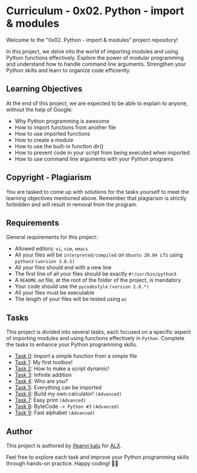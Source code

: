 # Curriculum - 0x02. Python - import & modules

Welcome to the "0x02. Python - import & modules" project repository!

In this project, we delve into the world of importing modules and using Python functions effectively. Explore the power of modular programming and understand how to handle command line arguments. Strengthen your Python skills and learn to organize code efficiently.

## Learning Objectives
At the end of this project, we are expected to be able to explain to anyone, without the help of Google:

- Why Python programming is awesome
- How to import functions from another file
- How to use imported functions
- How to create a module
- How to use the built-in function dir()
- How to prevent code in your script from being executed when imported
- How to use command line arguments with your Python programs

## Copyright - Plagiarism

You are tasked to come up with solutions for the tasks yourself to meet the learning objectives mentioned above. Remember that plagiarism is strictly forbidden and will result in removal from the program.

## Requirements

General requirements for this project:

- Allowed editors: `vi`, `vim`, `emacs`
- All your files will be `interpreted/compiled` on `Ubuntu 20.04 LTS` using `python3` `(version 3.8.5)`
- All your files should end with a new line
- The first line of all your files should be exactly `#!/usr/bin/python3`
- A `README.md` file, at the root of the folder of the project, is mandatory
- Your code should use the `pycodestyle` `(version 2.8.*)`
- All your files must be executable
- The length of your files will be tested using `wc`

## Tasks

This project is divided into several tasks, each focused on a specific aspect of importing modules and using functions effectively in `Python`. Complete the tasks to enhance your Python programming skills.

- [Task 0](): Import a simple function from a simple file
- [Task 1](): My first toolbox!
- [Task 2](): How to make a script dynamic!
- [Task 3](): Infinite addition
- [Task 4](): Who are you?
- [Task 5](): Everything can be imported
- [Task 6](): Build my own calculator! `(Advanced)`
- [Task 7](): Easy print `(Advanced)`
- [Task 8](): ByteCode `-> Python #3` `(Advanced)`
- [Task 9](): Fast alphabet `(Advanced)`

## Author
This project is authored by [ifeanyi kalu](https://github.com/fazzy12) for [ALX](https://alxafrica.com).


Feel free to explore each task and improve your Python programming skills through hands-on practice. Happy coding! 🐍🚀